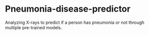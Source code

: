 # Pneumonia-disease-predictor
Analyzing X-rays to predict if a person has pneumonia or not through multiple pre-trained models.
